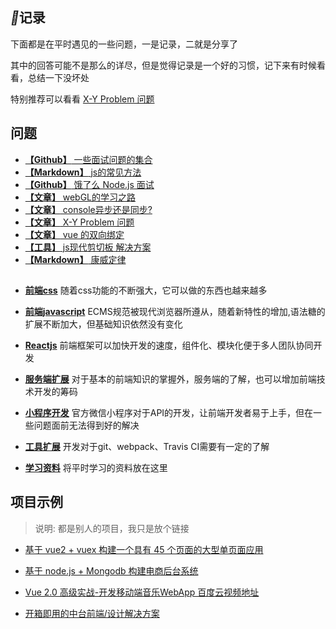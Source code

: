 <link href="./iconfont.css" rel="stylesheet"></link>

## <i class='iconfont'>&#xe61a;</i>记录

  下面都是在平时遇见的一些问题，一是记录，二就是分享了

  其中的回答可能不是那么的详尽，但是觉得记录是一个好的习惯，记下来有时候看看，总结一下没坏处

  特别推荐可以看看 [X-Y Problem 问题](https://coolshell.cn/articles/10804.html)

## 问题
* [**【Github】** 一些面试问题的集合](https://github.com/EastSummer/wheel_marking/blob/master/question.md)
* [**【Markdown】** js的常见方法](./js/js的常见方法.md)
* [**【Github】** 饿了么 Node.js 面试](https://github.com/ElemeFE/node-interview/tree/master/sections/zh-cn)
* [**【文章】** webGL的学习之路](https://blog.csdn.net/column/details/webgl.html?&page=2)
* [**【文章】** console异步还是同步?](https://blog.csdn.net/tingyugetc11/article/details/77569010)
* [**【文章】** X-Y Problem 问题](https://coolshell.cn/articles/10804.html)
* [**【文章】** vue 的双向绑定](https://www.cnblogs.com/kidney/p/6052935.html?utm_source=gold_browser_extension)
* [**【工具】** js现代剪切板 解决方案](https://github.com/zenorocha/clipboard.js/)
* [**【Markdown】** 康威定律](./other/康威定律.md)


## 

* **[前端css](./css)** 随着css功能的不断强大，它可以做的东西也越来越多

* **[前端javascript](./js)** ECMS规范被现代浏览器所遵从，随着新特性的增加,语法糖的扩展不断加大，但基础知识依然没有变化

* **[Reactjs](./frame)** 前端框架可以加快开发的速度，组件化、模块化便于多人团队协同开发

* **[服务端扩展](./server)** 对于基本的前端知识的掌握外，服务端的了解，也可以增加前端技术开发的筹码

* **[小程序开发](./wxsapp)** 官方微信小程序对于API的开发，让前端开发者易于上手，但在一些问题面前无法得到好的解决

* **[工具扩展](./devTool)** 开发对于git、webpack、Travis CI需要有一定的了解

* **[学习资料](./learn)** 将平时学习的资料放在这里

## 项目示例
> 说明: 都是别人的项目，我只是放个链接

* [基于 vue2 + vuex 构建一个具有 45 个页面的大型单页面应用][30]
* [基于 node.js + Mongodb 构建电商后台系统][31]
* [Vue 2.0 高级实战-开发移动端音乐WebApp 百度云视频地址][32]
* [开箱即用的中台前端/设计解决方案](https://pro.ant.design/)

  [30]: https://github.com/bailicangdu/vue2-elm
  [31]: https://github.com/bailicangdu/node-elm
  [32]: https://pan.baidu.com/s/1geQIWHt?qq-pf-to=pcqq.group&errno=0&errmsg=Auth%20Login%20Sucess&&bduss=&ssnerror=0#list/path=%2FVue%202.0%20%E9%AB%98%E7%BA%A7%E5%AE%9E%E6%88%98-%E5%BC%80%E5%8F%91%E7%A7%BB%E5%8A%A8%E7%AB%AF%E9%9F%B3%E4%B9%90WebApp
